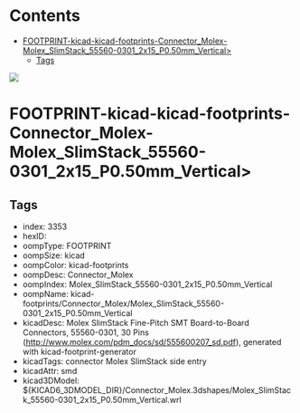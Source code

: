 



Contents
========

* [FOOTPRINT-kicad-kicad-footprints-Connector_Molex-Molex_SlimStack_55560-0301_2x15_P0.50mm_Vertical>](#footprint-kicad-kicad-footprints-connector_molex-molex_slimstack_55560-0301_2x15_p050mm_vertical)
	* [Tags](#tags)
  
![][im]
# FOOTPRINT-kicad-kicad-footprints-Connector_Molex-Molex_SlimStack_55560-0301_2x15_P0.50mm_Vertical>

## Tags

- index: 3353
- hexID: 
- oompType: FOOTPRINT
- oompSize: kicad
- oompColor: kicad-footprints
- oompDesc: Connector_Molex
- oompIndex: Molex_SlimStack_55560-0301_2x15_P0.50mm_Vertical
- oompName: kicad-footprints/Connector_Molex/Molex_SlimStack_55560-0301_2x15_P0.50mm_Vertical
- kicadDesc: Molex SlimStack Fine-Pitch SMT Board-to-Board Connectors, 55560-0301, 30 Pins (http://www.molex.com/pdm_docs/sd/555600207_sd.pdf), generated with kicad-footprint-generator
- kicadTags: connector Molex SlimStack side entry
- kicadAttr: smd
- kicad3DModel: ${KICAD6_3DMODEL_DIR}/Connector_Molex.3dshapes/Molex_SlimStack_55560-0301_2x15_P0.50mm_Vertical.wrl



[im]: image.png
